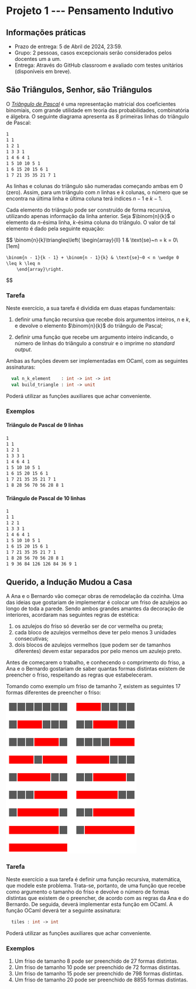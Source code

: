 # Projeto 1 --- Pensamento Indutivo

## Informações práticas

* Prazo de entrega: 5 de Abril de 2024, 23:59.
* Grupo: 2 pessoas, casos excepcionais serão considerados pelos docentes um a um.
* Entrega: Através do GitHub classroom e avaliado com testes unitários (disponíveis em breve).

## São Triângulos, Senhor, são Triângulos

O [*Triângulo de Pascal*][pascal] é uma representação matricial dos coeficientes
binomiais, com grande utilidade em teoria das probabilidades, combinatória e
álgebra. O seguinte diagrama apresenta as 8 primeiras linhas do triângulo de
Pascal:

[pascal]: https://en.wikipedia.org/wiki/Pascal%27s_triangle

```verbatim
1
1 1
1 2 1
1 3 3 1
1 4 6 4 1
1 5 10 10 5 1
1 6 15 20 15 6 1
1 7 21 35 35 21 7 1
```

As linhas e colunas do triângulo são numeradas começando ambas em 0
(zero). Assim, para um triângulo com $n$ linhas e $k$ colunas, o número que se
encontra na última linha e última coluna terá índices $n - 1$ e $k - 1$.

Cada elemento do triângulo pode ser construído de forma recursiva, utilizando
apenas informação da linha anterior. Seja $\binom{n}{k}$ o elemento da $n$-ésima
linha, $k$-ésima coluna do triângulo. O valor de tal elemento é dado pela
seguinte equação:

$$
\binom{n}{k}\triangleq\left\{
\begin{array}{ll}
    1 & \text{se}~n = k = 0\\[1em]

    \binom{n - 1}{k - 1} + \binom{n - 1}{k} & \text{se}~0 < n \wedge 0 \leq k \leq n
        \end{array}\right.
$$

### Tarefa

Neste exercício, a sua tarefa é dividida em duas etapas fundamentais:

1. definir uma função recursiva que recebe dois argumentos inteiros, $n$ e
  $k$, e devolve o elemento $\binom{n}{k}$ do triângulo de Pascal;

2. definir uma função que recebe um argumento inteiro indicando, o número de
  linhas do triângulo a construir e o imprime no *standard output*.

Ambas as funções devem ser implementadas em OCaml, com as seguintes assinaturas:

```ocaml
  val n_k_element    : int -> int -> int
  val build_triangle : int -> unit
```

Poderá utilizar as funções auxiliares que achar conveniente.

### Exemplos

#### Triângulo de Pascal de 9 linhas

```verbatim
1
1 1
1 2 1
1 3 3 1
1 4 6 4 1
1 5 10 10 5 1
1 6 15 20 15 6 1
1 7 21 35 35 21 7 1
1 8 28 56 70 56 28 8 1
```

#### Triângulo de Pascal de 10 linhas

```verbatim
1
1 1
1 2 1
1 3 3 1
1 4 6 4 1
1 5 10 10 5 1
1 6 15 20 15 6 1
1 7 21 35 35 21 7 1
1 8 28 56 70 56 28 8 1
1 9 36 84 126 126 84 36 9 1
```

## Querido, a Indução Mudou a Casa

A Ana e o Bernardo vão começar obras de remodelação da cozinha. Uma das ideias
que gostariam de implementar é colocar um friso de azulejos ao longo de toda a
parede. Sendo ambos grandes amantes da decoração de interiores, acordaram nas
seguintes regras de estética:

1. os azulejos do friso só deverão ser de cor vermelha ou preta;
2. cada bloco de azulejos vermelhos deve ter pelo menos 3 unidades consecutivas;
3. dois blocos de azulejos vermelhos (que podem ser de tamanhos diferentes)
  devem estar separados por pelo menos um azulejo preto.

Antes de começarem o trabalho, e conhecendo o comprimento do friso, a Ana e o
Bernardo gostariam de saber quantas formas distintas existem de preencher o
friso, respeitando as regras que estabeleceram.

Tomando como exemplo um friso de tamanho 7, existem as seguintes 17 formas
diferentes de preencher o friso:

![Tiles](rouge_noir.png)

### Tarefa

Neste exercício a sua tarefa é definir uma função recursiva, matemática, que
modele este problema. Trata-se, portanto, de uma função que recebe como
argumento o tamanho do friso e devolve o número de formas distintas que existem
de o preencher, de acordo com as regras da Ana e do Bernardo. De seguida, deverá
implementar esta função em OCaml. A função OCaml deverá ter a
seguinte assinatura:

```ocaml
  tiles : int -> int
```

Poderá utilizar as funções auxiliares que achar conveniente.

### Exemplos

1. Um friso de tamanho 8 pode ser preenchido de 27 formas distintas.
2. Um friso de tamanho 10 pode ser preenchido de 72 formas distintas.
3. Um friso de tamanho 15 pode ser preenchido de 798 formas distintas.
4. Um friso de tamanho 20 pode ser preenchido de 8855 formas distintas.
